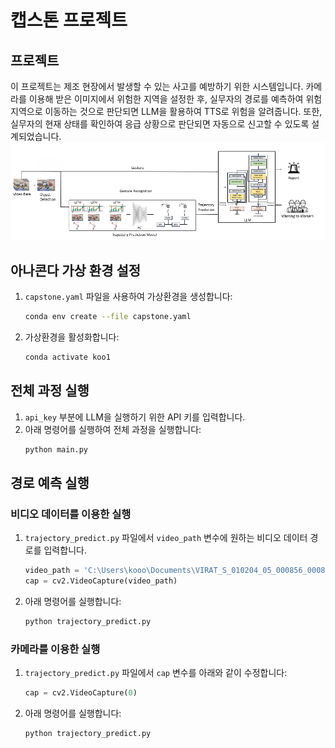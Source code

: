 
# 캡스톤 프로젝트
## 프로젝트 

이 프로젝트는 제조 현장에서 발생할 수 있는 사고를 예방하기 위한 시스템입니다. 
카메라를 이용해 받은 이미지에서 위험한 지역을 설정한 후, 실무자의 경로를 예측하여 위험 지역으로 이동하는 것으로 판단되면 LLM을 활용하여 TTS로 위험을 알려줍니다. 
또한, 실무자의 현재 상태를 확인하여 응급 상황으로 판단되면 자동으로 신고할 수 있도록 설계되었습니다.
![Safety System](safety_system.png.png)

## 아나콘다 가상 환경 설정

1. `capstone.yaml` 파일을 사용하여 가상환경을 생성합니다:
   ```bash
   conda env create --file capstone.yaml
   ```

2. 가상환경을 활성화합니다:
   ```bash
   conda activate koo1
   ```

## 전체 과정 실행

1. `api_key` 부분에 LLM을 실행하기 위한 API 키를 입력합니다.
2. 아래 명령어를 실행하여 전체 과정을 실행합니다:
   ```bash
   python main.py
   ```

## 경로 예측 실행

### 비디오 데이터를 이용한 실행

1. `trajectory_predict.py` 파일에서 `video_path` 변수에 원하는 비디오 데이터 경로를 입력합니다.
   ```python
   video_path = 'C:\Users\kooo\Documents\VIRAT_S_010204_05_000856_000890.mp4'
   cap = cv2.VideoCapture(video_path)
   ```

2. 아래 명령어를 실행합니다:
   ```bash
   python trajectory_predict.py
   ```

### 카메라를 이용한 실행

1. `trajectory_predict.py` 파일에서 `cap` 변수를 아래와 같이 수정합니다:
   ```python
   cap = cv2.VideoCapture(0)
   ```

2. 아래 명령어를 실행합니다:
   ```bash
   python trajectory_predict.py
   ```


